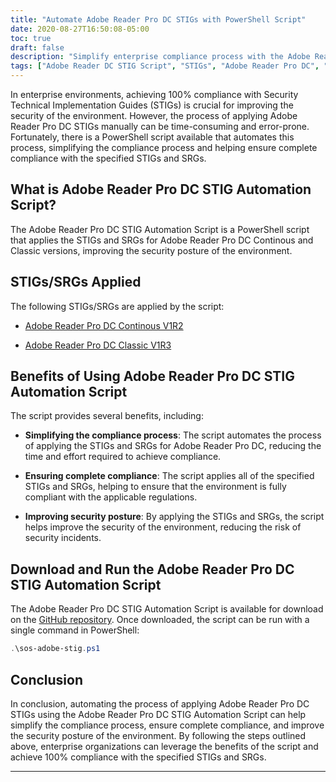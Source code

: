 ```yaml
---
title: "Automate Adobe Reader Pro DC STIGs with PowerShell Script"
date: 2020-08-27T16:50:08-05:00
toc: true
draft: false
description: "Simplify enterprise compliance process with the Adobe Reader Pro DC STIG Automation Script, ensuring 100% compliance with specified STIGs and SRGs through automation."
tags: ["Adobe Reader DC STIG Script", "STIGs", "Adobe Reader Pro DC", "Enterprise Compliance", "Automation", "PowerShell", "SRGs", "GitHub Repository", "Security", "Cybersecurity", "IT Security", "Compliance Automation", "Compliance Management", "Scripting", "Continuous Compliance", "Cybersecurity Automation", "Security Automation", "Information Security", "Information Technology"]
---
```


In enterprise environments, achieving 100% compliance with Security Technical Implementation Guides (STIGs) is crucial for improving the security of the environment. However, the process of applying Adobe Reader Pro DC STIGs manually can be time-consuming and error-prone. Fortunately, there is a PowerShell script available that automates this process, simplifying the compliance process and helping ensure complete compliance with the specified STIGs and SRGs.

## What is Adobe Reader Pro DC STIG Automation Script?

The Adobe Reader Pro DC STIG Automation Script is a PowerShell script that applies the STIGs and SRGs for Adobe Reader Pro DC Continous and Classic versions, improving the security posture of the environment.

## STIGs/SRGs Applied

The following STIGs/SRGs are applied by the script:

- [Adobe Reader Pro DC Continous V1R2](https://dl.dod.cyber.mil/wp-content/uploads/stigs/zip/U_Adobe_Acrobat_Pro_DC_Classic_V1R3_STIG.zip)

- [Adobe Reader Pro DC Classic V1R3](https://dl.dod.cyber.mil/wp-content/uploads/stigs/zip/U_Adobe_Acrobat_Pro_DC_Continuous_V1R2_STIG.zip)

## Benefits of Using Adobe Reader Pro DC STIG Automation Script

The script provides several benefits, including:

- **Simplifying the compliance process**: The script automates the process of applying the STIGs and SRGs for Adobe Reader Pro DC, reducing the time and effort required to achieve compliance.

- **Ensuring complete compliance**: The script applies all of the specified STIGs and SRGs, helping to ensure that the environment is fully compliant with the applicable regulations.

- **Improving security posture**: By applying the STIGs and SRGs, the script helps improve the security of the environment, reducing the risk of security incidents.

## Download and Run the Adobe Reader Pro DC STIG Automation Script

The Adobe Reader Pro DC STIG Automation Script is available for download on the [GitHub repository](https://github.com/simeononsecurity/Adobe-Reader-DC-STIG-Script). Once downloaded, the script can be run with a single command in PowerShell:

```powershell
.\sos-adobe-stig.ps1
```

## Conclusion

In conclusion, automating the process of applying Adobe Reader Pro DC STIGs using the Adobe Reader Pro DC STIG Automation Script can help simplify the compliance process, ensure complete compliance, and improve the security posture of the environment. By following the steps outlined above, enterprise organizations can leverage the benefits of the script and achieve 100% compliance with the specified STIGs and SRGs. 

___________